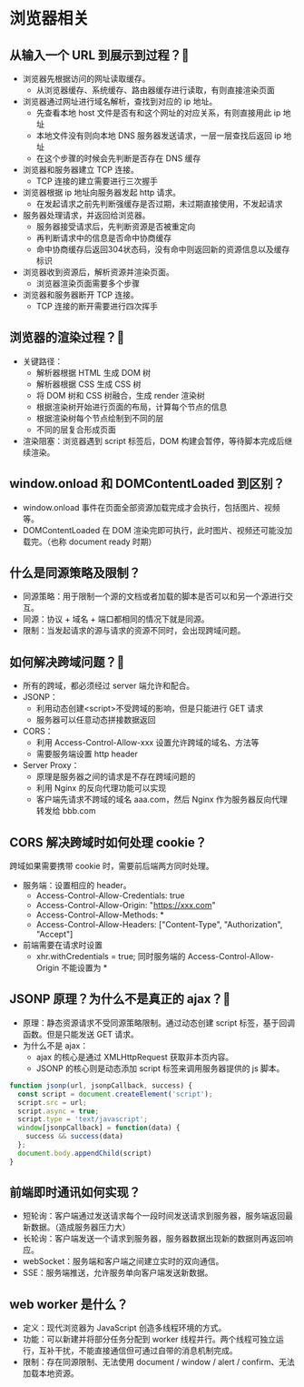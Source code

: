# 浏览器相关
## 从输入一个 URL 到展示到过程？:star2:
- 浏览器先根据访问的网址读取缓存。
	- 从浏览器缓存、系统缓存、路由器缓存进行读取，有则直接渲染页面
- 浏览器通过网址进行域名解析，查找到对应的 ip 地址。
	- 先查看本地 host 文件是否有和这个网址的对应关系，有则直接用此 ip 地址
	- 本地文件没有则向本地 DNS 服务器发送请求，一层一层查找后返回 ip 地址
	- 在这个步骤的时候会先判断是否存在 DNS 缓存
- 浏览器和服务器建立 TCP 连接。
	- TCP 连接的建立需要进行三次握手
- 浏览器根据 ip 地址向服务器发起 http 请求。
	- 在发起请求之前先判断强缓存是否过期，未过期直接使用，不发起请求
- 服务器处理请求，并返回给浏览器。
	- 服务器接受请求后，先判断资源是否被重定向
	- 再判断请求中的信息是否命中协商缓存
	- 命中协商缓存后返回304状态码，没有命中则返回新的资源信息以及缓存标识
- 浏览器收到资源后，解析资源并渲染页面。
	- 浏览器渲染页面需要多个步骤
- 浏览器和服务器断开 TCP 连接。
	- TCP 连接的断开需要进行四次挥手

## 浏览器的渲染过程？:star2:
- 关键路径：
	- 解析器根据 HTML 生成 DOM 树
	- 解析器根据 CSS 生成 CSS 树
	- 将 DOM 树和 CSS 树融合，生成 render 渲染树
	- 根据渲染树开始进行页面的布局，计算每个节点的信息
	- 根据渲染树每个节点绘制到不同的层
	- 不同的层复合形成页面
- 渲染阻塞：浏览器遇到 script 标签后，DOM 构建会暂停，等待脚本完成后继续渲染。

## window.onload 和 DOMContentLoaded 到区别？
- window.onload 事件在页面全部资源加载完成才会执行，包括图片、视频等。
- DOMContentLoaded 在 DOM 渲染完即可执行，此时图片、视频还可能没加载完。（也称 document ready 时期）

## 什么是同源策略及限制？
- 同源策略：用于限制一个源的文档或者加载的脚本是否可以和另一个源进行交互。
- 同源：协议 + 域名 + 端口都相同的情况下就是同源。
- 限制：当发起请求的源与请求的资源不同时，会出现跨域问题。

## 如何解决跨域问题？:star2:
- 所有的跨域，都必须经过 server 端允许和配合。
- JSONP：
	- 利用动态创建\<script\>不受跨域的影响，但是只能进行 GET 请求
	- 服务器可以任意动态拼接数据返回
- CORS：
	- 利用 Access-Control-Allow-xxx 设置允许跨域的域名、方法等
	- 需要服务端设置 http header
- Server Proxy：
	- 原理是服务器之间的请求是不存在跨域问题的
	- 利用 Nginx 的反向代理功能可以实现
	- 客户端先请求不跨域的域名 aaa.com，然后 Nginx 作为服务器反向代理转发给 bbb.com

## CORS 解决跨域时如何处理 cookie？
跨域如果需要携带 cookie 时，需要前后端两方同时处理。
- 服务端：设置相应的 header。
	- Access-Control-Allow-Credentials: true
	- Access-Control-Allow-Origin: "https://xxx.com"
	- Access-Control-Allow-Methods: *
	- Access-Control-Allow-Headers: \["Content-Type", "Authorization", "Accept"\]
- 前端需要在请求时设置
  - xhr.withCredentials = true;
同时服务端的 Access-Control-Allow-Origin 不能设置为 *

## JSONP 原理？为什么不是真正的 ajax？:star2:
- 原理：静态资源请求不受同源策略限制。通过动态创建 script 标签，基于回调函数。但是只能发送 GET 请求。
- 为什么不是 ajax：
	- ajax 的核心是通过 XMLHttpRequest 获取非本页内容。
	- JSONP 的核心则是动态添加 script 标签来调用服务器提供的 js 脚本。
```javascript
function jsonp(url, jsonpCallback, success) {
  const script = document.createElement('script');
  script.src = url;
  script.async = true;
  script.type = 'text/javascript';
  window[jsonpCallback] = function(data) {
    success && success(data)
  };
  document.body.appendChild(script)
}
```

## 前端即时通讯如何实现？
- 短轮询：客户端通过发送请求每个一段时间发送请求到服务器，服务端返回最新数据。（造成服务器压力大）
- 长轮询：客户端发送一个请求到服务器，服务器数据出现新的数据则再返回响应。
- webSocket：服务端和客户端之间建立实时的双向通信。
- SSE：服务端推送，允许服务单向客户端发送新数据。

## web worker 是什么？
- 定义：现代浏览器为 JavaScript 创造多线程环境的方式。
- 功能：可以新建并将部分任务分配到 worker 线程并行。两个线程可独立运行，互补干扰，不能直接通信但可通过自带的消息机制完成。
- 限制：存在同源限制、无法使用 document / window / alert / confirm、无法加载本地资源。
